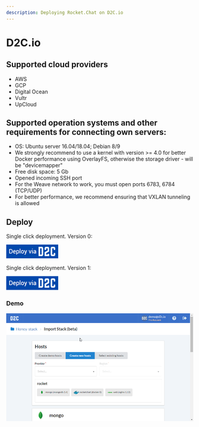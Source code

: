 ```yaml
---
description: Deploying Rocket.Chat on D2C.io
---
```


# D2C.io

## Supported cloud providers

* AWS
* GCP
* Digital Ocean
* Vultr
* UpCloud

## Supported operation systems and other requirements for connecting own servers:

* OS: Ubuntu server 16.04/18.04; Debian 8/9
* We strongly recommend to use a kernel with version >= 4.0 for better Docker performance using OverlayFS, otherwise the storage driver - will be "devicemapper"
* Free disk space: 5 Gb
* Opened incoming SSH port
* For the Weave network to work, you must open ports 6783, 6784 (TCP/UDP)
* For better performance, we recommend ensuring that VXLAN tunneling is allowed

## Deploy

Single click deployment. Version 0:

[![Deploy](https://raw.githubusercontent.com/mastappl/images/master/deployTo.png)](https://panel.d2c.io/?import=https://github.com/d2cio/rocketchat-stack/archive/master.zip/)

Single click deployment. Version 1:

[![Deploy](https://raw.githubusercontent.com/mastappl/images/master/deployTo.png)](https://panel.d2c.io/?import=https://github.com/d2cio/rocketchat-replicaset-stack/archive/master.zip)

### Demo

![How to deploy a stack](https://raw.githubusercontent.com/mastappl/images/master/rocketchat.gif)
